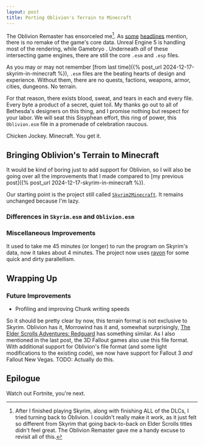 ```yaml
---
layout: post
title: Porting Oblivion's Terrain to Minecraft
---
```


The Oblivion Remaster has ensorceled me<!--more-->[^oblivion]. As [some](https://www.pcgamer.com/games/the-elder-scrolls/hot-damn-the-oblivion-remaster-is-125-gb-2600-percent-heavier-than-the-original-game-from-2006/) [headlines](https://www.polygon.com/news/562217/the-elder-scrolls-4-oblivion-remastered-released) mention, there is no remake of the game's core data. Unreal Engine 5 is handling most of the rendering, while Gamebryo . Underneath *all* of these intersecting game engines, there are still the core `.esm` and `.esp` files.

[^oblivion]: After I finished playing Skyrim, along with finishing ALL of the DLCs, I tried turning back to Oblivion. I couldn't really make it work, as it just felt so different from Skyrim that going back-to-back on Elder Scrolls titles didn't feel great. The Oblivion Remaster gave me a handy excuse to revisit all of this.

As you may or may not remember [from last time]({% post_url 2024-12-17-skyrim-in-minecraft %}), `.esm` files are the beating hearts of design and experience. Without them, there are no quests, factions, weapons, armor, cities, dungeons. No terrain.

For that reason, there exists blood, sweat, and tears in each and every file. Every byte a product of a secret, quiet toil. My thanks go out to all of Bethesda's designers on this thing, and I promise nothing but respect for your labor. We will seat this Sisyphean effort, this ring of power, this `Oblivion.esm` file in a promenade of celebration raucous.

Chicken Jockey. Minecraft. You get it.

## Bringing Oblivion's Terrain to Minecraft
It would be kind of boring just to add support for Oblivion, so I will also be going over all the improvements that I made compared to [my previous post]({% post_url 2024-12-17-skyrim-in-minecraft %}).

Our starting point is the project still called [`Skyrim2Minecraft`](https://github.com/ambiguousname/Skyrim2Minecraft). It remains unchanged because I'm lazy.

### Differences in `Skyrim.esm` and `Oblivion.esm`

### Miscellaneous Improvements
It used to take me 45 minutes (or longer) to run the program on Skyrim's data, now it takes about 4 minutes. The project now uses [rayon](https://docs.rs/crate/rayon/latest) for some quick and dirty parallellism.

## Wrapping Up

### Future Improvements
- Profiling and improving Chunk writing speeds

So it should be pretty clear by now, this terrain format is not exclusive to Skyrim. Oblivion has it, Morrowind has it and, somewhat surprisingly, [The Elder Scrolls Adventures: Redguard](https://en.uesp.net/wiki/Mod:World_Files) has something similar. As I also mentioned in the last post, the 3D Fallout games also use this file format. With additional support for Oblivion's file format (and some light modifications to the existing code), we now have support for Fallout 3 *and* Fallout New Vegas. TODO: Actually do this.

## Epilogue

Watch out Fortnite, you're next.